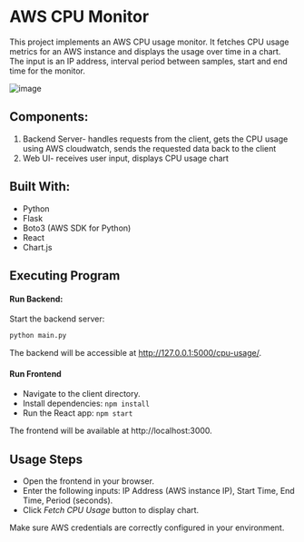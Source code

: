 # AWS CPU Monitor
This project implements an AWS CPU usage monitor. It fetches CPU usage metrics for an AWS instance and displays the usage over time in a chart. 
The input is an IP address, interval period between samples, start and end time for the monitor. 




![image](https://github.com/user-attachments/assets/561a3f2e-267d-4783-927d-ff17c7b535ed)


## Components:
1. Backend Server- handles requests from the client, gets the CPU usage using AWS cloudwatch, sends the requested data back to the client
2. Web UI- receives user input, displays CPU usage chart

## Built With:
* Python
* Flask
* Boto3 (AWS SDK for Python)
* React
* Chart.js

## Executing Program
#### Run Backend:
Start the backend server:
```python 
python main.py
```
The backend will be accessible at http://127.0.0.1:5000/cpu-usage/.
#### Run Frontend
* Navigate to the client directory.
* Install dependencies: ```npm install```
* Run the React app: `npm start`

The frontend will be available at http://localhost:3000.
## Usage Steps
* Open the frontend in your browser.
* Enter the following inputs:
IP Address (AWS instance IP),
Start Time,
End Time,
Period (seconds).
* Click _Fetch CPU Usage_ button to display chart.

Make sure AWS credentials are correctly configured in your environment.

